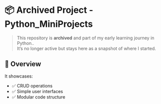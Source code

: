 # 📦 Archived Project - Python_MiniProjects

> This repository is **archived** and part of my early learning journey in Python..  
> It’s no longer active but stays here as a snapshot of where I started.

## 🚀 Overview
It showcases:
- ✅ CRUD operations
- ✅ Simple user interfaces
- ✅ Modular code structure
